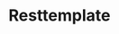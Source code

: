 

# Resttemplate  
<!-- 
springboot 注入 restTemplate
https://www.jianshu.com/p/583b798e8deb

RestTemplate返回泛型解决方案
https://www.jianshu.com/p/2196dd2c17a6
spring restTemplate 返回泛型
https://blog.csdn.net/a294039255/article/details/73850472

Springboot — 用更优雅的方式发HTTP请求(RestTemplate详解)
https://www.cnblogs.com/javazhiyin/p/9851775.html
resttemplate 发送get请求
https://blog.csdn.net/qq_35794202/article/details/102998621


-->